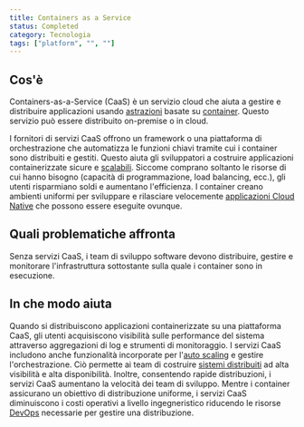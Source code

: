 ```yaml
---
title: Containers as a Service
status: Completed
category: Tecnologia
tags: ["platform", "", ""]
---
```


## Cos'è

Containers-as-a-Service (CaaS) è un servizio cloud che aiuta a gestire e distribuire applicazioni usando [astrazioni](/it/abstraction/) basate su [container](/it/container/). Questo servizio può essere distribuito on-premise o in cloud.

I fornitori di servizi CaaS offrono un framework o una piattaforma di orchestrazione che automatizza le funzioni chiavi tramite cui i container sono distribuiti e gestiti. Questo aiuta gli sviluppatori a costruire applicazioni containerizzate sicure e [scalabili](/it/scalability/). Siccome comprano soltanto le risorse di cui hanno bisogno (capacità di programmazione, load balancing, ecc.), gli utenti risparmiano soldi e aumentano l'efficienza. I container creano ambienti uniformi per sviluppare e rilasciare velocemente [applicazioni Cloud Native](/it/cloud-native-apps/) che possono essere eseguite ovunque.

## Quali problematiche affronta

Senza servizi CaaS, i team di sviluppo software devono distribuire, gestire e monitorare l'infrastruttura sottostante sulla quale i container sono in esecuzione.

## In che modo aiuta

Quando si distribuiscono applicazioni containerizzate su una piattaforma CaaS, gli utenti acquisiscono visibilità sulle performance del sistema attraverso aggregazioni di log e strumenti di monitoraggio. I servizi CaaS includono anche funzionalità incorporate per l'[auto scaling](/it/auto-scaling/) e gestire l'orchestrazione. Ciò permette ai team di costruire [sistemi distribuiti](/it/distributed-systems/) ad alta visibilità e alta disponibilità. Inoltre, consentendo rapide distribuzioni, i servizi CaaS aumentano la velocità dei team di sviluppo. Mentre i container assicurano un obiettivo di distribuzione uniforme, i servizi CaaS diminuiscono i costi operativi a livello ingegneristico riducendo le risorse [DevOps](/it/devops/) necessarie per gestire una distribuzione.
